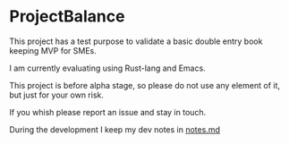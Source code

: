 # ProjectBalance

This project has a test purpose to validate a basic double entry book keeping
MVP for SMEs.

I am currently evaluating using Rust-lang and Emacs.

This project is before alpha stage, so please do not use any element of it, but just for your own risk.

If you whish please report an issue and stay in touch.

During the development I keep my dev notes in [notes.md](./notes.md)
